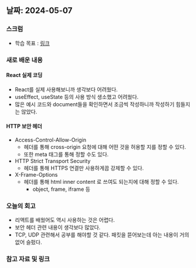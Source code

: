 ## 날짜: 2024-05-07

### 스크럼
- 학습 목표 : [링크](https://www.notion.so/goorm/24-05-07-50fd66d00d8b4776839253939fcdb660?pvs=4)

### 새로 배운 내용
#### React 실제 코딩
- React를 실제 사용해보니까 생각보다 어려웠다.
- useEffect, useState 등의 사용 방식 생소했고 어려웠다.
- 많은 예시 코드와 document들을 확인하면서 조금씩 작성하니까 작성하기 힘들지는 않았다.

#### HTTP 보안 헤더
- Access-Control-Allow-Origin
    - 헤더를 통해 cross-origin 요청에 대해 어떤 것을 허용할 지를 정할 수 있다.
    - 또한 meta 태그를 통해 정할 수도 있다.
- HTTP Strict Transport Security
    - 헤더를 통해 HTTPS 연결만 사용하게끔 강제할 수 있다.
- X-Frame-Options
    - 헤더를 통해 html inner content 로 쓰여도 되는지에 대해 정할 수 있다.
        - object, frame, iframe 등

### 오늘의 회고
- 리액트를 배웠어도 역시 사용하는 것은 어렵다.
- 보안 헤더 관련 내용이 생각보다 많았다.
- TCP, UDP 관련해서 공부를 해야할 것 같다. 패킷을 뜯어보는데 아는 내용이 거의 없어 슬펐다.

### 참고 자료 및 링크
